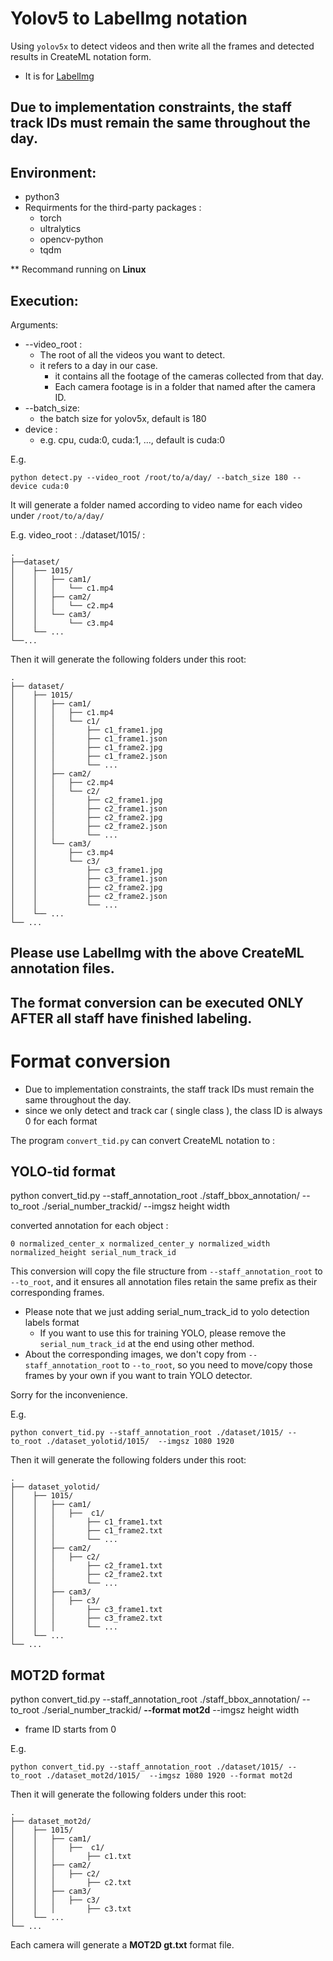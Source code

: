 # Yolov5 to LabelImg notation

Using ```yolov5x``` to detect videos and then write all the frames and detected results in CreateML notation form.

- It is for [LabelImg](https://pypi.org/project/labelImg/)

## Due to implementation constraints, the staff track IDs must remain the same throughout the day.

## Environment:
- python3
- Requirments for the third-party packages : 
    - torch
    - ultralytics
    - opencv-python
    - tqdm  

** Recommand running on __Linux__ 

## Execution:

Arguments:
- --video_root :
    - The root of all the videos you want to detect. 
    - it refers to a day in our case.
        - it contains all the footage of the cameras collected from that day.
        - Each camera footage is in a folder that named after the camera ID.
- --batch_size:
    - the batch size for yolov5x, default is 180
- device :
    - e.g. cpu, cuda:0, cuda:1, ..., default is cuda:0

E.g.
```
python detect.py --video_root /root/to/a/day/ --batch_size 180 --device cuda:0
```

It will generate a folder named according to video name for each video under ```/root/to/a/day/```

E.g. 
video_root : ./dataset/1015/ :
```
.
├──dataset/
│    ├── 1015/
│    │   ├── cam1/
│    │   │   └── c1.mp4
│    │   ├── cam2/
│    │   │   └── c2.mp4
│    │   └── cam3/
│    │       └── c3.mp4  
│    └── ...
└──...
```

Then it will generate the following folders under this root:
```
.
├── dataset/
│    ├── 1015/
│    │   ├── cam1/
│    │   │   ├── c1.mp4
│    │   │   └── c1/
│    │   │       ├── c1_frame1.jpg
│    │   │       ├── c1_frame1.json
│    │   │       ├── c1_frame2.jpg
│    │   │       ├── c1_frame2.json
│    │   │       └── ...
│    │   ├── cam2/
│    │   │   ├── c2.mp4
│    │   │   └── c2/
│    │   │       ├── c2_frame1.jpg
│    │   │       ├── c2_frame1.json
│    │   │       ├── c2_frame2.jpg
│    │   │       ├── c2_frame2.json
│    │   │       └── ...
│    │   └── cam3/
│    │       ├── c3.mp4  
│    │       └── c3/
│    │           ├── c3_frame1.jpg
│    │           ├── c3_frame1.json
│    │           ├── c2_frame2.jpg
│    │           ├── c2_frame2.json
│    │           └── ...
│    └── ...
└── ...
```

## Please use LabelImg with the above CreateML annotation files.
## The format conversion can be executed ONLY AFTER all staff have finished labeling.

# Format conversion

- Due to implementation constraints, the staff track IDs must remain the same throughout the day.
- since we only detect and track car ( single class ), the class ID is always 0 for each format

The program ```convert_tid.py``` can convert CreateML notation to :

## YOLO-tid format
python convert_tid.py --staff_annotation_root ./staff_bbox_annotation/
--to_root ./serial_number_trackid/ --imgsz height width

converted annotation for each object : 

`0 normalized_center_x normalized_center_y normalized_width normalized_height serial_num_track_id`

This conversion will copy the file structure from `--staff_annotation_root` to `--to_root`, and it ensures all annotation files retain the same prefix as their corresponding frames.

- Please note that we just adding serial_num_track_id to yolo detection labels format
    - If you want to use this for training YOLO, please remove the `serial_num_track_id` at the end using other method. 
- About the corresponding images, we don't copy from `--staff_annotation_root` to `--to_root`, so you need to move/copy those frames by your own if you want to train YOLO detector.

Sorry for the inconvenience.


E.g. 
```
python convert_tid.py --staff_annotation_root ./dataset/1015/ --to_root ./dataset_yolotid/1015/  --imgsz 1080 1920
```

Then it will generate the following folders under this root:
```
.
├── dataset_yolotid/
│    ├── 1015/
│    │   ├── cam1/
│    │   │   ├──  c1/
│    │   │       ├── c1_frame1.txt
│    │   │       ├── c1_frame2.txt
│    │   │       └── ...
│    │   ├── cam2/
│    │   │   ├── c2/
│    │   │       ├── c2_frame1.txt
│    │   │       ├── c2_frame2.txt
│    │   │       └── ...
│    │   ├── cam3/
│    │   │   ├── c3/
│    │   │       ├── c3_frame1.txt
│    │   │       ├── c3_frame2.txt
│    │   │       └── ...
│    └── ...
└── ...
```

## MOT2D format

python convert_tid.py --staff_annotation_root ./staff_bbox_annotation/
--to_root ./serial_number_trackid/ __--format mot2d__ --imgsz height width 

- frame ID starts from 0

E.g. 
```
python convert_tid.py --staff_annotation_root ./dataset/1015/ --to_root ./dataset_mot2d/1015/  --imgsz 1080 1920 --format mot2d
```

Then it will generate the following folders under this root:
```
.
├── dataset_mot2d/
│    ├── 1015/
│    │   ├── cam1/
│    │   │   ├──  c1/
│    │   │       ├── c1.txt
│    │   ├── cam2/
│    │   │   ├── c2/
│    │   │       ├── c2.txt
│    │   ├── cam3/
│    │   │   ├── c3/
│    │   │       ├── c3.txt
│    └── ...
└── ...
```

Each camera will generate a __MOT2D gt.txt__ format file.